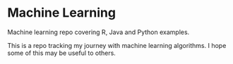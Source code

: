 Machine Learning
===============

Machine learning repo covering R, Java and Python examples.

This is a repo tracking my journey with machine learning algorithms. I hope some of this may be useful to others. 
